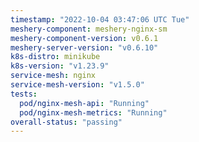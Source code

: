 ```yaml
---
timestamp: "2022-10-04 03:47:06 UTC Tue"
meshery-component: meshery-nginx-sm
meshery-component-version: v0.6.1
meshery-server-version: "v0.6.10"
k8s-distro: minikube
k8s-version: "v1.23.9"
service-mesh: nginx
service-mesh-version: "v1.5.0"
tests:
  pod/nginx-mesh-api: "Running"
  pod/nginx-mesh-metrics: "Running"
overall-status: "passing"
---
```

